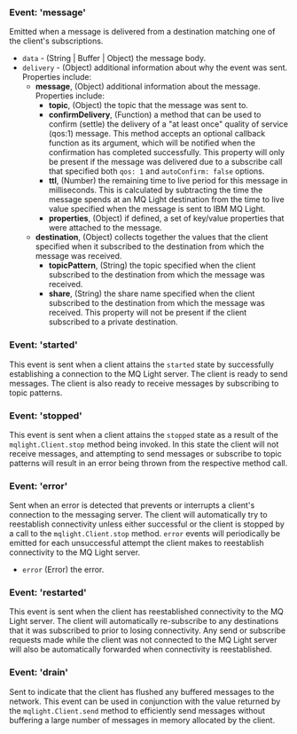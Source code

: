 ### Event: 'message'

Emitted when a message is delivered from a destination matching one of the
client's subscriptions.

* `data` - (String | Buffer | Object) the message body.
* `delivery` - (Object) additional information about why the event was sent.
  Properties include:
  * **message**, (Object) additional information about the message.  Properties
    include:
    * **topic**, (Object) the topic that the message was sent to.
    * **confirmDelivery**, (Function) a method that can be used to confirm
      (settle) the delivery of a "at least once" quality of service (qos:1)
      message. This method accepts an optional callback function as its
      argument, which will be notified when the confirmation has completed
      successfully. This property will only be present if the message was
      delivered due to a subscribe call that specified both `qos: 1` and
      `autoConfirm: false` options.
    * **ttl**, (Number) the remaining time to live period for this message in
      milliseconds. This is calculated by subtracting the time the message
      spends at an MQ Light destination from the time to live value specified
      when the message is sent to IBM MQ Light.
    * **properties**, (Object) if defined, a set of key/value properties that
      were attached to the message.
  * **destination**, (Object) collects together the values that the client
    specified when it subscribed to the destination from which the message
    was received.
    * **topicPattern**, (String) the topic specified when the client subscribed
      to the destination from which the message was received.
    * **share**, (String) the share name specified when the client subscribed
      to the destination from which the message was received. This property
      will not be present if the client subscribed to a private destination.

### Event: 'started'

This event is sent when a client attains the `started` state by successfully
establishing a connection to the MQ Light server. The client is ready to send
messages. The client is also ready to receive messages by subscribing to topic
patterns.

### Event: 'stopped'

This event is sent when a client attains the `stopped` state as a result of the
`mqlight.Client.stop` method being invoked. In this state the client will not
receive messages, and attempting to send messages or subscribe to topic patterns
will result in an error being thrown from the respective method call.

### Event: 'error'

Sent when an error is detected that prevents or interrupts a client's
connection to the messaging server. The client will automatically try to
reestablish connectivity unless either successful or the client is stopped by a
call to the `mqlight.Client.stop` method. `error` events will periodically be
emitted for each unsuccessful attempt the client makes to reestablish
connectivity to the MQ Light server.

* `error` (Error) the error.

### Event: 'restarted'

This event is sent when the client has reestablished connectivity to the MQ
Light server. The client will automatically re-subscribe to any destinations
that it was subscribed to prior to losing connectivity. Any send or subscribe
requests made while the client was not connected to the MQ Light server will
also be automatically forwarded when connectivity is reestablished.

### Event: 'drain'

Sent to indicate that the client has flushed any buffered messages to the
network. This event can be used in conjunction with the value returned by the
`mqlight.Client.send` method to efficiently send messages without buffering a
large number of messages in memory allocated by the client.

